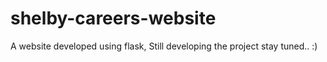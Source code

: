 # shelby-careers-website
A website developed using flask,
Still developing the project stay tuned.. :)
